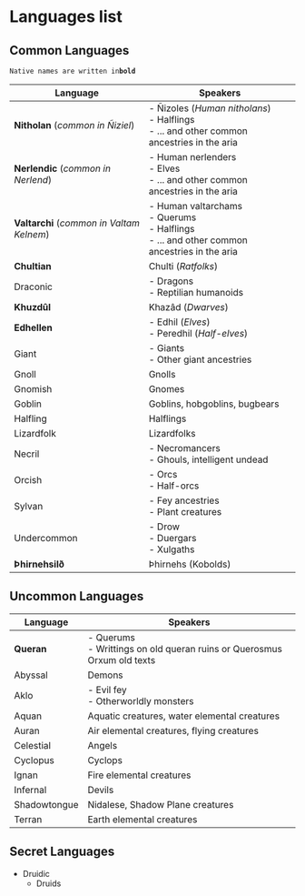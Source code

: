 # Languages list

## Common Languages

`
Native names are written in `**`bold`**`
`

| Language                                  | Speakers                                                                              |
|-------------------------------------------|---------------------------------------------------------------------------------------|
| **Nitholan** (*common in Ñiziel*)         | - Ñizoles (*Human nitholans*) <br>- Halflings<br>- ... and other common ancestries in the aria   |
| **Nerlendic** (*common in Nerlend*)       | - Human nerlenders<br>- Elves<br>- ... and other common ancestries in the aria        |
| **Valtarchi** (*common in Valtam Kelnem*) | - Human valtarchams<br>- Querums<br>- Halflings<br>- ... and other common ancestries in the aria |
| **Chultian**                              | Chulti (*Ratfolks*)                                                                   |
| Draconic                                  | - Dragons  <br>- Reptilian humanoids                                                  |
| **Khuzdûl**                               | Khazâd (*Dwarves*)                                                                    |
| **Edhellen**                              | - Edhil (*Elves*)  <br>- Peredhil (*Half-elves*)                                      |
| Giant                                     | - Giants <br>- Other giant ancestries                                                 |
| Gnoll                                     | Gnolls                                                                                |
| Gnomish                                   | Gnomes                                                                                |
| Goblin                                    | Goblins, hobgoblins, bugbears                                                         |
| Halfling                                  | Halflings                                                                             |
| Lizardfolk                                | Lizardfolks                                                                           |
| Necril                                    | - Necromancers  <br>- Ghouls, intelligent undead                                      |
| Orcish                                    | - Orcs   <br>- Half-orcs                                                              |
| Sylvan                                    | - Fey ancestries   <br>- Plant creatures                                              |
| Undercommon                               | - Drow   <br>- Duergars   <br>- Xulgaths                                              |
| **Þhirnehsilð**                           | Þhirnehs (Kobolds)                                                                    |

## Uncommon Languages

| Language     | Speakers                                                                       |
|--------------|--------------------------------------------------------------------------------|
| **Queran**   | - Querums<br>- Writtings on old queran ruins or Querosmus Orxum old texts      |
| Abyssal      | Demons                                                                         |
| Aklo         | - Evil fey  <br>- Otherworldly monsters                                        |
| Aquan        | Aquatic creatures, water elemental creatures                                   |
| Auran        | Air elemental creatures, flying creatures                                      |
| Celestial    | Angels                                                                         |
| Cyclopus     | Cyclops                                                                        |
| Ignan        | Fire elemental creatures                                                       |
| Infernal     | Devils                                                                         |
| Shadowtongue | Nidalese, Shadow Plane creatures                                               |
| Terran       | Earth elemental creatures                                                      |

## Secret Languages

- Druidic	
    - Druids

